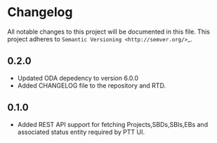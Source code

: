 Changelog
===========

All notable changes to this project will be documented in this file.
This project adheres to `Semantic Versioning <http://semver.org/>`_.

0.2.0
-----------

- Updated ODA depedency to version 6.0.0
- Added CHANGELOG file to the repository and RTD.


0.1.0
-----

- Added REST API support for fetching Projects,SBDs,SBIs,EBs and associated status entity required by PTT UI.
